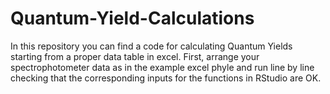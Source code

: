 # Quantum-Yield-Calculations
In this repository you can find a code for calculating Quantum Yields starting from a proper data table in excel.
First, arrange your spectrophotometer data as in the example excel phyle and run line by line checking that the corresponding inputs for the functions in RStudio are OK. 
